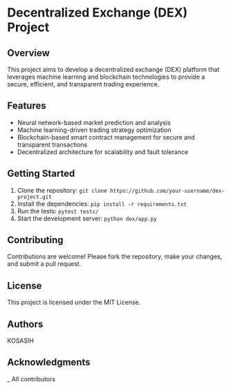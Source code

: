 Decentralized Exchange (DEX) Project
=====================================

Overview
--------

This project aims to develop a decentralized exchange (DEX) platform that leverages machine learning and blockchain technologies to provide a secure, efficient, and transparent trading experience.

Features
--------

* Neural network-based market prediction and analysis
* Machine learning-driven trading strategy optimization
* Blockchain-based smart contract management for secure and transparent transactions
* Decentralized architecture for scalability and fault tolerance

Getting Started
---------------

1. Clone the repository: `git clone https://github.com/your-username/dex-project.git`
2. Install the dependencies: `pip install -r requirements.txt`
3. Run the tests: `pytest tests/`
4. Start the development server: `python dex/app.py`

Contributing
------------

Contributions are welcome! Please fork the repository, make your changes, and submit a pull request.

License
-------

This project is licensed under the MIT License.

Authors
-------

KOSASIH

Acknowledgments
---------------

_ All contributors
